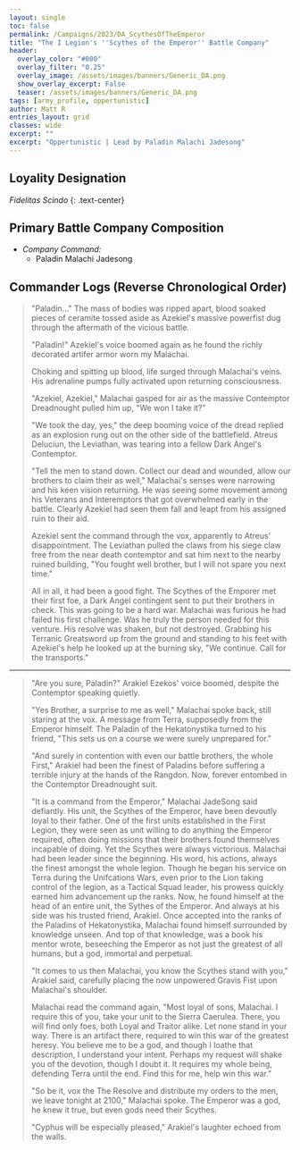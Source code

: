 ```yaml
---
layout: single
toc: false
permalink: /Campaigns/2023/DA_ScythesOfTheEmperor
title: "The I Legion's ''Scythes of the Emperor'' Battle Company"
header:
  overlay_color: "#000"
  overlay_filter: "0.25"
  overlay_image: /assets/images/banners/Generic_DA.png
  show_overlay_excerpt: False
  teaser: /assets/images/banners/Generic_DA.png
tags: [army_profile, oppertunistic]
author: Matt R
entries_layout: grid
classes: wide
excerpt: ""
excerpt: "Oppertunistic | Lead by Paladin Malachi Jadesong"
---
```


## Loyality Designation
*Fidelitas Scindo*
{: .text-center}

## Primary Battle Company Composition
- *Company Command:* 
  - Paladin Malachi Jadesong

## Commander Logs (Reverse Chronological Order)

>"Paladin..." The mass of bodies was ripped apart, blood soaked pieces of ceramite tossed aside as Azekiel's massive powerfist dug through the aftermath of the vicious battle.  
>
>"Paladin!" Azekiel's voice boomed again as he found the richly decorated artifer armor worn my Malachai.  
>
>Choking and spitting up blood, life surged through Malachai's veins.  His adrenaline pumps fully activated upon returning consciousness.
>
>"Azekiel, Azekiel," Malachai gasped for air as the massive Contemptor Dreadnought pulled him up, "We won I take it?"
>
>"We took the day, yes," the deep booming voice of the dread replied as an explosion rung out on the other side of the battlefield.  Atreus Deluciun, the Leviathan, was tearing into a fellow Dark Angel's Contemptor.
>
>"Tell the men to stand down.  Collect our dead and wounded, allow our brothers to claim their as well," Malachai's senses were narrowing and his keen vision returning.  He was seeing some movement among his Veterans and Interemptors that got overwhelmed early in the battle.  Clearly Azekiel had seen them fall and leapt from his assigned ruin to their aid.
>
>Azekiel sent the command through the vox, apparently to Atreus' disappointment.  The Leviathan pulled the claws from his siege claw free from the near death contemptor and sat him next to the nearby ruined building, "You fought well brother, but I will not spare you next time." 
>
>All in all, it had been a good fight.  The Scythes of the Emporer met their first foe, a Dark Angel contingent sent to put their brothers in check.  This was going to be a hard war.  Malachai was furious he had failed his first challenge.  Was he truly the person needed for this venture.  His resolve was shaken, but not destroyed.  Grabbing his Terranic Greatsword up from the ground and standing to his feet with Azekiel's help he looked up at the burning sky, "We continue.  Call for the transports."  

---

>"Are you sure, Paladin?" Arakiel Ezekos' voice boomed, despite the Contemptor speaking quietly.
>
>"Yes Brother, a surprise to me as well," Malachai spoke back, still staring at the vox.  A message from Terra, supposedly from the Emperor himself.  The Paladin of the Hekatonystika turned to his friend, "This sets us on a course we were surely unprepared for."
>
>"And surely in contention with even our battle brothers, the whole First," Arakiel had been the finest of Paladins before suffering a terrible injury at the hands of the Rangdon.  Now, forever entombed in the Contemptor Dreadnought suit. 
>
>"It is a command from the Emperor," Malachai JadeSong said defiantly.  His unit, the Scythes of the Emperor, have been devoutly loyal to their father.  One of the first units established in the First Legion, they were seen as unit willing to do anything the Emperor required, often doing missions that their brothers found themselves incapable of doing.  Yet the Scythes were always victorious.  Malachai had been leader since the beginning.  His word, his actions, always the finest amongst the whole legion.  Though he began his service on Terra during the Unifcations Wars, even prior to the Lion taking control of the legion, as a Tactical Squad leader, his prowess quickly earned him advancement up the ranks.  Now, he found himself at the head of an entire unit, the Sythes of the Emperor.  And always at his side was his trusted friend, Arakiel.  Once accepted into the ranks of the Paladins of Hekatonystika, Malachai found himself surrounded by knowledge unseen.  And top of that knowledge, was a book his mentor wrote, beseeching the Emperor as not just the greatest of all humans, but a god, immortal and perpetual.
>
>"It comes to us then Malachai, you know the Scythes stand with you," Arakiel said, carefully placing the now unpowered Gravis Fist upon Malachai's shoulder.
>
>Malachai read the command again, "Most loyal of sons, Malachai.  I require this of you, take your unit to the Sierra Caerulea.  There, you will find only foes, both Loyal and Traitor alike.  Let none stand in your way.  There is an artifact there, required to win this war of the greatest heresy.  You believe me to be a god, and though I loathe that description, I understand your intent.  Perhaps my request will shake you of the devotion, though I doubt it.  It requires my whole being, defending Terra until the end.  Find this for me, help win this war."
>
>"So be it, vox the The Resolve and distribute my orders to the men, we leave tonight at 2100," Malachai spoke.  The Emperor was a god, he knew it true, but even gods need their Scythes.
>
>"Cyphus will be especially pleased," Arakiel's laughter echoed from the walls.
